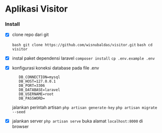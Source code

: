 # Aplikasi Visitor

 ### Install 
 - [x] clone repo dari git
 
    ```bash git clone https://github.com/wisnubaldas/visitor.git```
    ```bash cd visitor```
 - [x] instal paket dependensi laravel
		 ```composer install```
		 ```cp .env.example .env```
 - [x] konfigurasi koneksi database pada file .env
	 ```
        DB_CONNECTION=mysql
        DB_HOST=127.0.0.1
        DB_PORT=3306
        DB_DATABASE=laravel
        DB_USERNAME=root
        DB_PASSWORD=
	 ```
	 jalankan perintah artisan
	 ```php artisan generate-key```
	 ```php artisan migrate --seed```
 - [x] jalankan server
 ```php artisan serve```
 buka alamat ```localhost:8000``` di browser